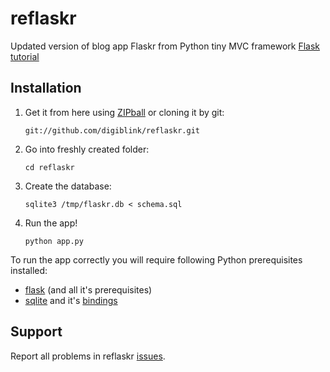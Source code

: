 reflaskr
========

Updated version of blog app Flaskr from Python tiny MVC framework [Flask tutorial](http://flask.pocoo.org/docs/tutorial/)

Installation
------------

1.  Get it from here using [ZIPball](https://github.com/digiblink/reflaskr/zipball/master) or cloning it by git:

    `git://github.com/digiblink/reflaskr.git`

2.  Go into freshly created folder:

    `cd reflaskr`

3.  Create the database:

    `sqlite3 /tmp/flaskr.db < schema.sql`

4.  Run the app!

    `python app.py`

	
To run the app correctly you will require following Python prerequisites installed:
*   [flask](http://flask.pocoo.org/) (and all it's prerequisites)
*   [sqlite](http://sqlite.org/) and it's [bindings](http://wiki.python.org/moin/SQLite)

Support
-------

Report all problems in reflaskr [issues](https://github.com/digiblink/reflaskr/issues).